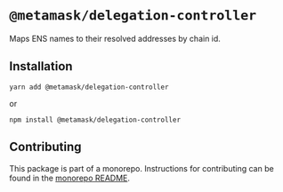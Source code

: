 # `@metamask/delegation-controller`

Maps ENS names to their resolved addresses by chain id.

## Installation

`yarn add @metamask/delegation-controller`

or

`npm install @metamask/delegation-controller`

## Contributing

This package is part of a monorepo. Instructions for contributing can be found in the [monorepo README](https://github.com/MetaMask/core#readme).
